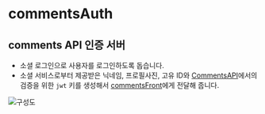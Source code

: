 # commentsAuth
## comments API 인증 서버
- 소셜 로그인으로 사용자를 로그인하도록 돕습니다.
- 소셜 서비스로부터 제공받은 닉네임, 프로필사진, 고유 ID와 [CommentsAPI](https://github.com/ynifamily3/CommentsApi)에서의 검증을 위한 `jwt` 키를 생성해서 [commentsFront](https://github.com/ynifamily3/CommentsFront)에게 전달해 줍니다.

![구성도](https://user-images.githubusercontent.com/13795765/118384245-91307900-b63f-11eb-89cb-6968811380cb.png)
